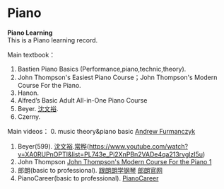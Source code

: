 # Piano
**Piano Learning**  
This is a Piano learning record.

Main textbook：
1. Bastien Piano Basics (Performance,piano,technic,theory).
2. John Thompson's Easiest Piano Course；John Thompson's Modern Course For the Piano.
3. Hanon.
4. Alfred’s Basic Adult All-in-One Piano Course
5. Beyer. [沈文裕](https://www.bilibili.com/video/av13558618).
6. Czerny.

Main videos：
0. music theory&piano basic [Andrew Furmanczyk](https://www.youtube.com/user/Lypur)
1. Beyer(599). [沈文裕](https://www.bilibili.com/video/av13558618).[常桦](https://www.bilibili.com/video/av44021049/)(https://www.youtube.com/watch?v=XA0RUPnOPTI&list=PL743e_Pi2XnPBn2VADe4qa213rvglzI5u)
2. John Thompson [John Thompson's Modern Course For the Piano 1](https://www.bilibili.com/video/av13612721)
3. 郎朗(basic to professional). [跟朗朗学钢琴](https://www.bilibili.com/video/av62117371) [郎朗官网](https://www.langlangofficial.com/) 
4. PianoCareer(basic to professional). [PianoCareer](https://www.youtube.com/channel/UCtT_GkgxBCbbLecptrRqSRg)
